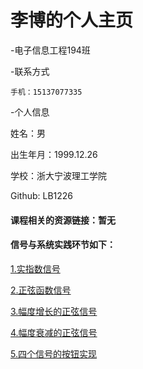 # 李博的个人主页


-电子信息工程194班

-联系方式

    手机：15137077335
    
  -个人信息
  
   姓名：男
   
   出生年月：1999.12.26
   
   学校：浙大宁波理工学院
   
   Github:  LB1226


#### 课程相关的资源链接：暂无



#### 信号与系统实践环节如下：

<a href="https://github.com/LB1226/LB2/blob/main/%E5%AE%9E%E6%8C%87%E6%95%B0%E4%BF%A1%E5%8F%B7%E5%9B%BE%E5%83%8F.py">1.实指数信号</a>


<a href="https://github.com/LB1226/LB2/blob/main/%E6%AD%A3%E5%BC%A6%E5%87%BD%E6%95%B0%E5%9B%BE%E5%83%8F.py">2.正弦函数信号</a>


<a href="https://github.com/LB1226/LB2/blob/main/%E5%B9%85%E5%BA%A6%E5%A2%9E%E9%95%BF%E7%9A%84%E6%AD%A3%E5%BC%A6%E4%BF%A1%E5%8F%B7.py">3.幅度增长的正弦信号</a>


<a href="https://github.com/LB1226/LB2/blob/main/%E5%B9%85%E5%BA%A6%E8%A1%B0%E5%87%8F%E7%9A%84%E6%AD%A3%E5%BC%A6%E4%BF%A1%E5%8F%B7.py">4.幅度衰减的正弦信号</a>


<a href="https://github.com/LB1226/LB2/blob/main/%E5%9B%9B%E4%B8%AA%E4%BF%A1%E5%8F%B7%E6%8C%89%E9%92%AE.py">5.四个信号的按钮实现</a>
